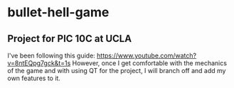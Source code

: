 # bullet-hell-game
Project for PIC 10C at UCLA
-
I've been following this guide: https://www.youtube.com/watch?v=8ntEQpg7gck&t=1s
However, once I get comfortable with the mechanics of the game and with using QT for the project, I will branch off and add my own features to it.
